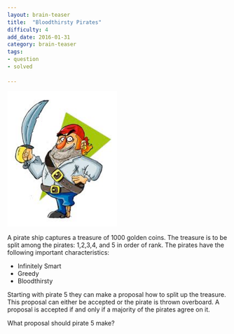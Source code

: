 ```yaml
---
layout: brain-teaser
title:  "Bloodthirsty Pirates"
difficulty: 4
add_date: 2016-01-31
category: brain-teaser
tags:
- question
- solved

---
```


<img src="image.png" alt="Pirate" width="250px">

A pirate ship captures a treasure of 1000 golden coins.  The treasure is to be split among the pirates: 1,2,3,4, and 5 in order of rank.  The pirates have the following important characteristics:

- Infinitely Smart
- Greedy
- Bloodthirsty

Starting with pirate 5 they can make a proposal how to split up the treasure.  This proposal can either be accepted or the pirate is thrown overboard.  A proposal is accepted if and only if a majority of the pirates agree on it.

What proposal should pirate 5 make?
